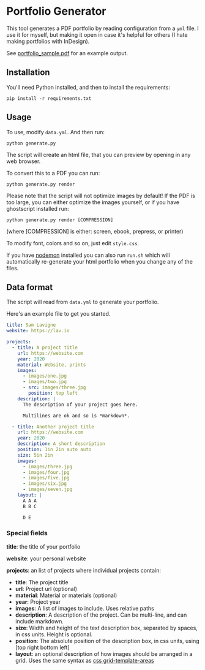 # Portfolio Generator

This tool generates a PDF portfolio by reading configuration from a `yml` file. I use it for myself, but making it open in case it's helpful for others (I hate making portfolios with InDesign).

See [portfolio_sample.pdf](https://github.com/antiboredom/portfolio-generator/blob/main/portfolio_sample.pdf) for an example output.

## Installation

You'll need Python installed, and then to install the requirements:

```
pip install -r requirements.txt
```

## Usage

To use, modify `data.yml`. And then run:

```
python generate.py
```

The script will create an html file, that you can preview by opening in any web browser.

To convert this to a PDF you can run:

```
python generate.py render
```

Please note that the script will not optimize images by default! If the PDF is too large, you can either optimize the images yourself, or if you have ghostscript installed run:

```
python generate.py render [COMPRESSION]
```

(where [COMPRESSION] is either: screen, ebook, prepress, or printer)

To modify font, colors and so on, just edit `style.css`.

If you have [nodemon](https://www.npmjs.com/package/nodemon) installed you can also run `run.sh` which will automatically re-generate your html portfolio when you change any of the files.

## Data format

The script will read from `data.yml` to generate your portfolio.

Here's an example file to get you started.

```yml
title: Sam Lavigne
website: https://lav.io

projects:
  - title: A project title
    url: https://website.com
    year: 2020
    material: Website, prints
    images:
      - images/one.jpg
      - images/two.jpg
      - src: images/three.jpg
        position: top left
    description: |
      The description of your project goes here.

      Multilines are ok and so is *markdown*.

  - title: Another project title
    url: https://website.com
    year: 2020
    description: A short description
    position: 1in 2in auto auto
    size: 5in 2in
    images:
      - images/three.jpg
      - images/four.jpg
      - images/five.jpg
      - images/six.jpg
      - images/seven.jpg
    layout: |
      A A A
      B B C

      D E
```

### Special fields

**title**: the title of your portfolio

**website**: your personal website

**projects**: an list of projects where individual projects contain:

- **title**: The project title
- **url**: Project url (optional)
- **material**: Material or materials (optional)
- **year**: Project year
- **images**: A list of images to include. Uses relative paths
- **description**: A description of the project. Can be multi-line, and can include markdown.
- **size**: Width and height of the text description box, separated by spaces, in css units. Height is optional.
- **position**: The absolute position of the description box, in css units, using [top right bottom left]
- **layout**: an optional description of how images should be arranged in a grid. Uses the same syntax as [css grid-template-areas](https://developer.mozilla.org/en-US/docs/Web/CSS/grid-template-areas)
